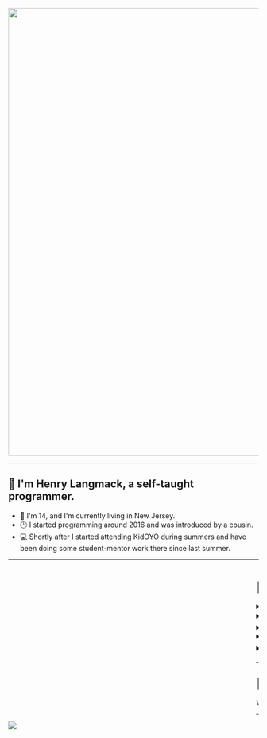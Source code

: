 <p align="center"><image src="assets/banner.png" align="center" width="900px"></image></p>
<hr>

<h2>👋 I'm Henry Langmack, a self-taught programmer.</h2>  
<ul>
    <li>📍 I'm 14, and I'm currently living in New Jersey. </li>
    <li>🕒 I started programming around 2016 and was introduced by a cousin.</li>
    <li>💻 Shortly after I started attending KidOYO during summers and have been doing some student-mentor work there since last summer.</li>
</ul>
<hr>
<marquee>
<h2>👨‍💻 What do I enjoy using?</h2>  
<details>
    <summary>🌐 Frontend</summary>
    <img height="20px" src="https://img.shields.io/badge/html5-%23E34F26.svg?style=flat-square&logo=html5&logoColor=white"></img>
    <img height="20px" src="https://img.shields.io/badge/css3-%231572B6.svg?style=flat-square&logo=css3&logoColor=white"></img>
    <img height="20px" src="https://img.shields.io/badge/js-%23323330.svg?style=flat-square&logo=javascript&logoColor=%23F7DF1E"></img>
    <img height="20px" src="https://img.shields.io/badge/ts-%23007ACC.svg?style=flat-square&logo=typescript&logoColor=white"></img>
    <img height="20px" src="https://img.shields.io/badge/threejs-black?style=flat-square&logo=three.js&logoColor=white"></img>
</details>
<details>
    <summary>⚡ Backend</summary>
    <img height="20px" src="https://img.shields.io/badge/node.js-6DA55F?style=flat-square&logo=node.js&logoColor=white"></img>
    <img height="20px" src="https://img.shields.io/badge/express.js-%23404d59.svg?style=flat-square&logo=express&logoColor=%2361DAFB"></img>
</details>
<details>
    <summary>🤖 Lower Level</summary>
    <img height="20px" src="https://img.shields.io/badge/c-%2300599C.svg?style=flat-square&logo=c&logoColor=white"></img>
    <img height="20px" src="https://img.shields.io/badge/rust-%23000000.svg?style=flat-square&logo=rust&logoColor=white"></img>
</details>
<details>
    <summary>🎮 Game Dev</summary>
    <img height="20px" src="https://img.shields.io/badge/lua-%232C2D72.svg?style=flat-square&logo=lua&logoColor=white"></img>
    <img height="20px" src="https://img.shields.io/badge/unity-%23F5F5F5.svg?style=flat-square&logo=Unity&logoColor=black"></img>
    <img height="20px" src="https://img.shields.io/badge/c%23-%23239120.svg?style=flat-square&logo=c-sharp&logoColor=white"></img>
    <img height="20px" src="https://img.shields.io/badge/blender-%23F5792A.svg?style=flat-square&logo=blender&logoColor=white"></img>
</details>
<details>
    <summary>✏️ Text Editor</summary> 
    <img height="20px" src="https://img.shields.io/badge/vsc-0078d7.svg?style=flat-square&logo=visual-studio-code&logoColor=white"></img>
    <img height="20px" src="https://img.shields.io/badge/clion-3DDC84?style=flat-square&logo=clion&logoColor=white"></img>
</details>
<hr>

<h2>👨‍💻 How to reach me!</h2>
<p>Work in progress!</p>
<hr>
</marquee>
<image src="https://komarev.com/ghpvc/?username=henry-lang&color=grey&style=flat-square"></image>